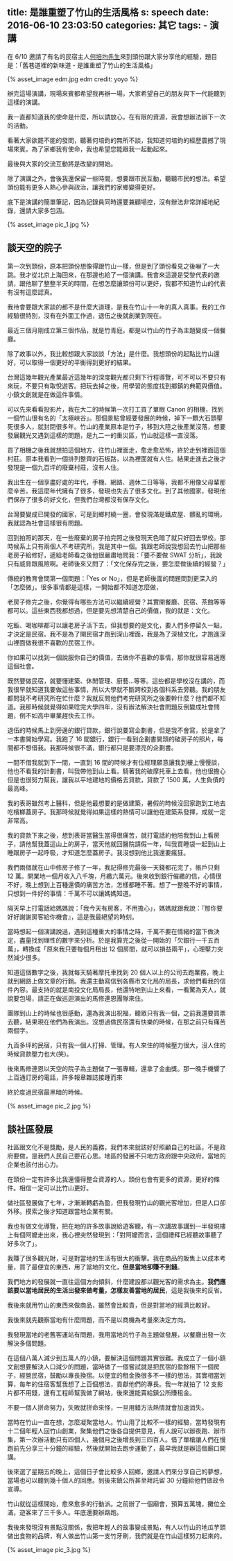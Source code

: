 title: 是誰重塑了竹山的生活風格
s: speech
date: 2016-06-10 23:03:50
categories: 其它
tags:
    - 演講
---

在 6/10 邀請了有名的民宿主人[何培均先生](https://www.facebook.com/pegen1)來到頭份跟大家分享他的經驗，題目是：「舊巷道裡的新味道 - 是誰重塑了竹山的生活風格」

<div style="max-width: 800px; margin: auto;">{% asset_image edm.jpg edm credit: yoyo %}</div>

辦完這場演講，現場來賓都希望我再辦一場，大家希望自己的朋友與下一代能聽到這樣的演講。

我一直都知道我的使命是什麼，所以請放心，在有限的資源，我會想辦法辦下一次的活動。

看著大家欲罷不能的發問，聽著何培鈞的無所不談，我知道何培鈞的經歷震撼了現場來賓。為了家鄉我有使命，我也希望您能跟我一起動起來。

最後與大家的交流互動將是改變的開始。

<!-- more -->

除了演講之外，會後我還保留一些時間，想要跟市民互動，聽聽市民的想法。希望頭份能有更多人熱心參與政治，讓我們的家鄉變得更好。

底下是演講的簡單筆記，因為記錄員同時還要兼顧場控，沒有辦法非常詳細地紀錄，還請大家多包涵。

<div style="max-width: 600px; margin: auto;">{% asset_image pic_1.jpg %}</div>

## 談天空的院子

第一次到頭份，原本把頭份想像得跟竹山一樣，但是到了頭份看見之後嚇了一大跳。我才從北京上海回來，在那邊也給了一個演講。我會來這邊是受黎代表的邀請，跟他聊了整整半天的時間，在想怎麼讓頭份可以更好，我都不知道竹山的代表有沒有這麼認真。

我待會要跟大家談的都不是什麼大道理，是我在竹山十一年的真人真事。我的工作經驗很特別，沒有在外面工作過，退伍之後就創業到現在。

最近三個月剛成立第三個作品，就是竹青庭。都是以竹山的竹子為主題變成一個餐廳。

除了故事以外，我比較想跟大家談談「方法」是什麼。我想頭份的起點比竹山還好，可以取得一個更好的平衡得到更好的結果。

台灣這幾年觀光產業最近這幾年的深度觀光都只剩下行程導覽，可不可以不要只有來玩，不要只有取悅遊客。把玩去掉之後，用學習的態度找到鄉鎮的典範與價值。小鎮文創就是在做這件事情。

可以先來看看投影片，我在大二的時候第一次打工買了單眼 Canon 的相機，找到一個竹山很有名的「太極峽谷」。那個景點曾經要發展的時候，掉下一顆大石頭壓死很多人，就封閉很多年。竹山的產業原本是竹子，移到大陸之後產業沒落，想要發展觀光又遇到這樣的問題，是九二一的重災區，竹山就這樣一直沒落。

買了相機之後我就想拍這個地方，往竹山裡面走，愈走愈恐怖，終於走到裡面這個村莊。原本我看到一個排列整齊的石板路，以為裡面就有人住。結果走進去之後才發現是一個九百坪的廢棄村莊，沒有人住。

我出生在一個享盡好處的年代，手機、網路、週休二日等等，我都不用像父母輩那麼辛苦。我這麼年代擁有了很多，發現也失去了很多文化。到了其他國家，發現他們保存了很多的好文化，但我們台灣都沒有保存文化。

台灣要變成已開發的國家，可是到鄉村繞一圈，會發現滿是鐵皮屋、髒亂的環境，我就認為社會這樣很有問題。

回到拍照的那天，在一些廢棄的房子拍完照之後發現天色暗了就只好回去學校。那時候系上只有兩個人不考研究所，我是其中一個。我跟老師說我想回去竹山把那些老房子給修好，遞給老師看之後他很嚴肅地問我：「要不要做 SWAT 分析」，我說只有威脅跟風險啊。老師後來又問了：「文化保存完之後，要怎麼做後續的經營？」

傳統的教育會問第一個問題：「Yes or No」，但是老師後面的問題問到更深入的「怎麼做」。很多事情都是這樣，一開始都不知道怎麼做，

老房子修完之後，你覺得有哪些方法可以繼續經營？其實開餐廳、民宿、茶館等等都可以。這些東西我都想過，但是要先想清楚自己的價值，我的就是：文化。


吃飯、喝咖啡都可以讓老房子活下去，但我想要的是文化，要人們多停留久一點，才決定是民宿。我不是為了開民宿才跑到深山裡面，我是為了深植文化，才跑進深山裡面做我很不喜歡的民宿工作。

你如果可以找到一個說服你自己的價值，去做你不喜歡的事情，那你就很容易適應這個社會。

既然要做民宿，就要懂建築、休閒管理、廚藝...等等。這些都是學校沒在講的，而我很早就知道我要做這些事情，所以大學就不斷跨校到各個科系去旁聽。我的朋友都問我不考研究所在忙什麼？我就反問他們考完研究所之後要幹什麼？他們都不知道。我那時候就覺得如果唸完大學四年，沒有辦法解決社會問題反倒變成社會問題，倒不如高中畢業趕快去工作。

退伍的時候馬上到旁邊的銀行貸款，銀行說要寫企劃書，但是我不會寫，於是拿了一本書開始學寫。我跑了 16 間銀行，銀行一看到企劃書開頭的破房子的照片，每間都不想借我。我那時候很不滿，銀行都只是要漂亮的企劃書。

一間不借我就到下一間，一直到 16 間的時候才有位經理願意讓我到樓上慢慢談，他也不看我的計劃書，叫我帶他到山上看。騎著我的破摩托車上去看，他也很擔心但是也很努力幫我，讓我以平地建地的價格去貸款，貸款了 1500 萬，人生負債的最高峰。

我的表哥雖然考上醫科，但是他最想要的是做建築，暑假的時候沒回家跑到工地去吃檳榔蓋房子。我那時候就覺得如果這樣的熱情可以讓他在建築系發揮，成就一定非常高。

我的貸款下來之後，想到表哥當醫生當得很痛苦，就打電話約他陪我到山上看房子，請他幫我蓋這山上的房子，當天他就回醫院請假一年，叫我買睡袋一起到山上睡跟房子一起呼吸，才知道怎麼蓋房子。我沒想到他比我還要瘋狂。

我們兩個就在山中修房子修了一年，我記得修完最後一天錢都花完了，帳戶只剩 12 萬。開業地一個月收入八千塊，月繳六萬元。後來收到銀行催繳的信，心情很不好，晚上想到上百種還債的痛苦方法，怎樣都睡不著。想了一整晚不好的事情，只想到一件好的事情：千萬不可以讓媽媽知道。

隔天早上打電話給媽媽說：「我今天有房客，不用擔心」，媽媽就跟我說：『那你要好好謝謝房客給你機會』，這是我最絕望的時刻。

當時想起一個演講說過，遇到這種重大的事情之時，千萬不要在情緒的當下做決定，盡量找到理性的數字來分析。於是我算完之後從一開始的「欠銀行一千五百萬」，轉換成「原來我只要每個月租出 12 個房間，就可以損益兩平」，心理壓力突然減少很多。

知道這個數字之後，我就每天騎著摩托車找到 20 個人以上的公司去跑業務，晚上就到網路上做文章的行銷。我還主動寫信到各縣市文化局的局長，求他們看我的信件內容。最支持的就是南投文化局局長，他還特地到山上來看，一看驚為天人，就說要包場，請正在做巡迴演出的馬修連恩團隊來住。

團隊到山上的時候也很感動，還為我演出祝福，聽眾只有我一個，之前我還要買票去聽，結果現在他們為我演出。沒想過做民宿還有快樂的時候，在那之前只有痛苦兩個字。

九百多坪的民宿，只有我一個人打掃、管理。有人來住的時候壓力很大，沒人住的時候貸款壓力也大(笑)。

後來馬修連恩以天空的院子為主題做了一張專輯，還拿了金曲獎。那一晚手機響了上百通訂房的電話，許多報章雜誌接踵而來

終於度過民宿最黑暗的時候。

<div style="max-width: 600px; margin: auto;">{% asset_image pic_2.jpg %}</div>

## 談社區發展

社區跟文化不是獎勵，是人民的義務，我們本來就該好好照顧自己的社區，不是政府要做，是我們人民自己要花心思。地區的發展不只地方政府跟中央政府，當地的企業也該付出心力。

在頭份一定有許多比我還懂得整合資源的人，頭份也會有更多的資源，更好的條件。相信一定可以比竹山更好。

做社區發展做了七年，才漸漸轉虧為盈，但我發現竹山的觀光客增加，但是人口卻外移。摸索之後才知道跟當地企業有關。

我也有做文化導覽，把在地的許多故事說給遊客聽，有一次講故事講到一半發現樓上有個阿嬤走出來，我心裡突然發現到：「對阿嬤而言，這個禮拜已經聽故事聽了好多次了」。

我賺了很多觀光財，可是對當地的生活有很大的衝擊。我在商品的販售上以成本考量，買了最便宜的東西，用了當地的文化，**但是當地卻賺不到錢**。

我們地方的發展就一直往這個方向傾斜，什麼建設都以觀光客的需求為主。**我們應該要以當地居民的生活出發來做考量，怎樣友善當地的居民**，這是我後來的反省。


我後來就用竹山的東西來做商品，雖然會比較貴，但是對當地的經濟比較好。

我後來就先觀察當地有什麼問題，而不是以商機為考量來決定方向。

我發現當地的老舊客運站有問題，我用當地的竹子為主題做發展，以餐廳出發一次解決多個問題。

在這個八萬人減少到五萬人的小鎮，要解決這個問題其實很難。我成立了一個小鎮文創想要解決人口減少的問題，當時做了一個嘗試就是把民宿的盈餘租下一個房子，經營民宿，鼓勵以專長換宿。以便宜的租金換很多不一樣的想法，其實相當划算，每年的住宿客幫我想了上百個想法，貢獻他們的專長。我一年就拍了 12 支影片都不用錢，還有工程師幫我做了網站，後來還能賣給鎮公所賺租金。

不要一個人拼命努力，失敗就拼命來怪，一旦用錯方法熱情就會加速消失。

當時在竹山一直在想，怎麼凝聚當地人。竹山用了比較不一樣的經驗，當時發現有十二個年輕人回竹山創業，聚集他們之後各自提供意見，有人說可以辦夜跑、辦市集，第一次辦活動只有四個人，幾個月之後增長到三四百人。借了單槍讓人們在慢跑前先分享三十分鐘的經驗，然後就開始去跑步運動了，最早我就是辦這個廟口開講。

後來選了星期五的晚上，這個日子會比較多人回鄉，邀請人們來分享自己的夢想，當場也可以聽到幾十個人的回應。到後來鎮公所甚至拜託留 30 分鐘給他們做政令宣導。

竹山就從這樣開始，愈來愈多的行動派。之前辦了一個廟會，預算五萬塊，攤位全滿，遊客來了三千多人。年底還要辦路跑。


我後來發現沒有景點沒關係，我把年輕人的故事變成景點，有人以竹山的地瓜芋頭做出食物的品牌，有人做出竹山第一支竹牙刷，我們就是在竹山這樣努力起來的。


<div style="max-width: 600px; margin: auto;">{% asset_image pic_3.jpg %}</div>

